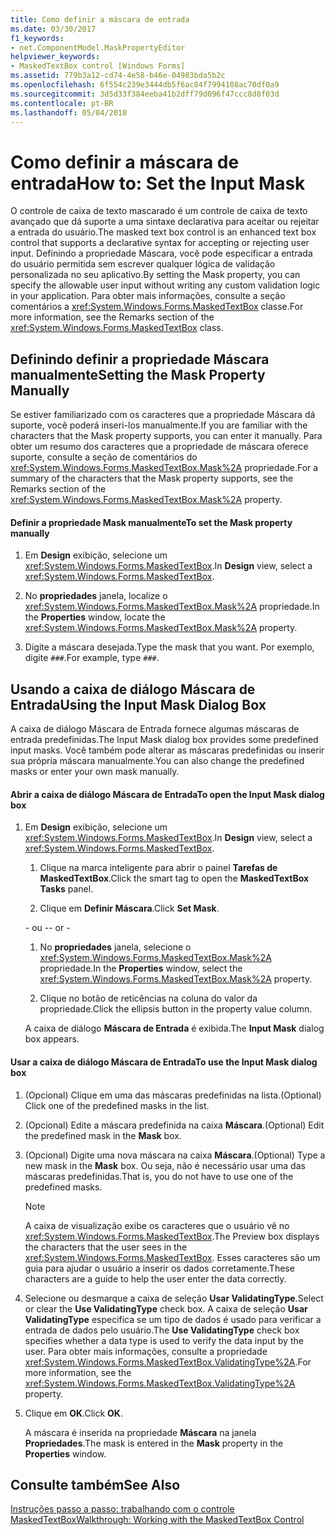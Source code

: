 ```yaml
---
title: Como definir a máscara de entrada
ms.date: 03/30/2017
f1_keywords:
- net.ComponentModel.MaskPropertyEditor
helpviewer_keywords:
- MaskedTextBox control [Windows Forms]
ms.assetid: 779b3a12-cd74-4e58-b46e-04983bda5b2c
ms.openlocfilehash: 6f554c239e3444db5f6ac84f7994108ac70df0a9
ms.sourcegitcommit: 3d5d33f384eeba41b2dff79d096f47ccc8d8f03d
ms.contentlocale: pt-BR
ms.lasthandoff: 05/04/2018
---
```

# <a name="how-to-set-the-input-mask"></a><span data-ttu-id="34877-102">Como definir a máscara de entrada</span><span class="sxs-lookup"><span data-stu-id="34877-102">How to: Set the Input Mask</span></span>
<span data-ttu-id="34877-103">O controle de caixa de texto mascarado é um controle de caixa de texto avançado que dá suporte a uma sintaxe declarativa para aceitar ou rejeitar a entrada do usuário.</span><span class="sxs-lookup"><span data-stu-id="34877-103">The masked text box control is an enhanced text box control that supports a declarative syntax for accepting or rejecting user input.</span></span> <span data-ttu-id="34877-104">Definindo a propriedade Máscara, você pode especificar a entrada do usuário permitida sem escrever qualquer lógica de validação personalizada no seu aplicativo.</span><span class="sxs-lookup"><span data-stu-id="34877-104">By setting the Mask property, you can specify the allowable user input without writing any custom validation logic in your application.</span></span> <span data-ttu-id="34877-105">Para obter mais informações, consulte a seção comentários a <xref:System.Windows.Forms.MaskedTextBox> classe.</span><span class="sxs-lookup"><span data-stu-id="34877-105">For more information, see the Remarks section of the <xref:System.Windows.Forms.MaskedTextBox> class.</span></span>  
  
## <a name="setting-the-mask-property-manually"></a><span data-ttu-id="34877-106">Definindo definir a propriedade Máscara manualmente</span><span class="sxs-lookup"><span data-stu-id="34877-106">Setting the Mask Property Manually</span></span>  
 <span data-ttu-id="34877-107">Se estiver familiarizado com os caracteres que a propriedade Máscara dá suporte, você poderá inseri-los manualmente.</span><span class="sxs-lookup"><span data-stu-id="34877-107">If you are familiar with the characters that the Mask property supports, you can enter it manually.</span></span> <span data-ttu-id="34877-108">Para obter um resumo dos caracteres que a propriedade de máscara oferece suporte, consulte a seção de comentários do <xref:System.Windows.Forms.MaskedTextBox.Mask%2A> propriedade.</span><span class="sxs-lookup"><span data-stu-id="34877-108">For a summary of the characters that the Mask property supports, see the Remarks section of the <xref:System.Windows.Forms.MaskedTextBox.Mask%2A> property.</span></span>  
  
#### <a name="to-set-the-mask-property-manually"></a><span data-ttu-id="34877-109">Definir a propriedade Mask manualmente</span><span class="sxs-lookup"><span data-stu-id="34877-109">To set the Mask property manually</span></span>  
  
1.  <span data-ttu-id="34877-110">Em **Design** exibição, selecione um <xref:System.Windows.Forms.MaskedTextBox>.</span><span class="sxs-lookup"><span data-stu-id="34877-110">In **Design** view, select a <xref:System.Windows.Forms.MaskedTextBox>.</span></span>  
  
2.  <span data-ttu-id="34877-111">No **propriedades** janela, localize o <xref:System.Windows.Forms.MaskedTextBox.Mask%2A> propriedade.</span><span class="sxs-lookup"><span data-stu-id="34877-111">In the **Properties** window, locate the <xref:System.Windows.Forms.MaskedTextBox.Mask%2A> property.</span></span>  
  
3.  <span data-ttu-id="34877-112">Digite a máscara desejada.</span><span class="sxs-lookup"><span data-stu-id="34877-112">Type the mask that you want.</span></span> <span data-ttu-id="34877-113">Por exemplo, digite `###`.</span><span class="sxs-lookup"><span data-stu-id="34877-113">For example, type `###`.</span></span>  
  
## <a name="using-the-input-mask-dialog-box"></a><span data-ttu-id="34877-114">Usando a caixa de diálogo Máscara de Entrada</span><span class="sxs-lookup"><span data-stu-id="34877-114">Using the Input Mask Dialog Box</span></span>  
 <span data-ttu-id="34877-115">A caixa de diálogo Máscara de Entrada fornece algumas máscaras de entrada predefinidas.</span><span class="sxs-lookup"><span data-stu-id="34877-115">The Input Mask dialog box provides some predefined input masks.</span></span> <span data-ttu-id="34877-116">Você também pode alterar as máscaras predefinidas ou inserir sua própria máscara manualmente.</span><span class="sxs-lookup"><span data-stu-id="34877-116">You can also change the predefined masks or enter your own mask manually.</span></span>  
  
#### <a name="to-open-the-input-mask-dialog-box"></a><span data-ttu-id="34877-117">Abrir a caixa de diálogo Máscara de Entrada</span><span class="sxs-lookup"><span data-stu-id="34877-117">To open the Input Mask dialog box</span></span>  
  
1.  <span data-ttu-id="34877-118">Em **Design** exibição, selecione um <xref:System.Windows.Forms.MaskedTextBox>.</span><span class="sxs-lookup"><span data-stu-id="34877-118">In **Design** view, select a <xref:System.Windows.Forms.MaskedTextBox>.</span></span>  
  
    1.  <span data-ttu-id="34877-119">Clique na marca inteligente para abrir o painel **Tarefas de MaskedTextBox**.</span><span class="sxs-lookup"><span data-stu-id="34877-119">Click the smart tag to open the **MaskedTextBox Tasks** panel.</span></span>  
  
    2.  <span data-ttu-id="34877-120">Clique em **Definir Máscara**.</span><span class="sxs-lookup"><span data-stu-id="34877-120">Click **Set Mask**.</span></span>  
  
     <span data-ttu-id="34877-121">\- ou -</span><span class="sxs-lookup"><span data-stu-id="34877-121">\- or -</span></span>  
  
    1.  <span data-ttu-id="34877-122">No **propriedades** janela, selecione o <xref:System.Windows.Forms.MaskedTextBox.Mask%2A> propriedade.</span><span class="sxs-lookup"><span data-stu-id="34877-122">In the **Properties** window, select the <xref:System.Windows.Forms.MaskedTextBox.Mask%2A> property.</span></span>  
  
    2.  <span data-ttu-id="34877-123">Clique no botão de reticências na coluna do valor da propriedade.</span><span class="sxs-lookup"><span data-stu-id="34877-123">Click the ellipsis button in the property value column.</span></span>  
  
     <span data-ttu-id="34877-124">A caixa de diálogo **Máscara de Entrada** é exibida.</span><span class="sxs-lookup"><span data-stu-id="34877-124">The **Input Mask** dialog box appears.</span></span>  
  
#### <a name="to-use-the-input-mask-dialog-box"></a><span data-ttu-id="34877-125">Usar a caixa de diálogo Máscara de Entrada</span><span class="sxs-lookup"><span data-stu-id="34877-125">To use the Input Mask dialog box</span></span>  
  
1.  <span data-ttu-id="34877-126">(Opcional) Clique em uma das máscaras predefinidas na lista.</span><span class="sxs-lookup"><span data-stu-id="34877-126">(Optional) Click one of the predefined masks in the list.</span></span>  
  
2.  <span data-ttu-id="34877-127">(Opcional) Edite a máscara predefinida na caixa **Máscara**.</span><span class="sxs-lookup"><span data-stu-id="34877-127">(Optional) Edit the predefined mask in the **Mask** box.</span></span>  
  
3.  <span data-ttu-id="34877-128">(Opcional) Digite uma nova máscara na caixa **Máscara**.</span><span class="sxs-lookup"><span data-stu-id="34877-128">(Optional) Type a new mask in the **Mask** box.</span></span> <span data-ttu-id="34877-129">Ou seja, não é necessário usar uma das máscaras predefinidas.</span><span class="sxs-lookup"><span data-stu-id="34877-129">That is, you do not have to use one of the predefined masks.</span></span>  
  
    > [!NOTE]
    >  <span data-ttu-id="34877-130">A caixa de visualização exibe os caracteres que o usuário vê no <xref:System.Windows.Forms.MaskedTextBox>.</span><span class="sxs-lookup"><span data-stu-id="34877-130">The Preview box displays the characters that the user sees in the <xref:System.Windows.Forms.MaskedTextBox>.</span></span> <span data-ttu-id="34877-131">Esses caracteres são um guia para ajudar o usuário a inserir os dados corretamente.</span><span class="sxs-lookup"><span data-stu-id="34877-131">These characters are a guide to help the user enter the data correctly.</span></span>  
  
4.  <span data-ttu-id="34877-132">Selecione ou desmarque a caixa de seleção **Usar ValidatingType**.</span><span class="sxs-lookup"><span data-stu-id="34877-132">Select or clear the **Use ValidatingType** check box.</span></span> <span data-ttu-id="34877-133">A caixa de seleção **Usar ValidatingType** especifica se um tipo de dados é usado para verificar a entrada de dados pelo usuário.</span><span class="sxs-lookup"><span data-stu-id="34877-133">The **Use ValidatingType** check box specifies whether a data type is used to verify the data input by the user.</span></span> <span data-ttu-id="34877-134">Para obter mais informações, consulte a propriedade <xref:System.Windows.Forms.MaskedTextBox.ValidatingType%2A>.</span><span class="sxs-lookup"><span data-stu-id="34877-134">For more information, see the <xref:System.Windows.Forms.MaskedTextBox.ValidatingType%2A> property.</span></span>  
  
5.  <span data-ttu-id="34877-135">Clique em **OK**.</span><span class="sxs-lookup"><span data-stu-id="34877-135">Click **OK**.</span></span>  
  
     <span data-ttu-id="34877-136">A máscara é inserida na propriedade **Máscara** na janela **Propriedades**.</span><span class="sxs-lookup"><span data-stu-id="34877-136">The mask is entered in the **Mask** property in the **Properties** window.</span></span>  
  
## <a name="see-also"></a><span data-ttu-id="34877-137">Consulte também</span><span class="sxs-lookup"><span data-stu-id="34877-137">See Also</span></span>  
 [<span data-ttu-id="34877-138">Instruções passo a passo: trabalhando com o controle MaskedTextBox</span><span class="sxs-lookup"><span data-stu-id="34877-138">Walkthrough: Working with the MaskedTextBox Control</span></span>](../../../../docs/framework/winforms/controls/walkthrough-working-with-the-maskedtextbox-control.md)
